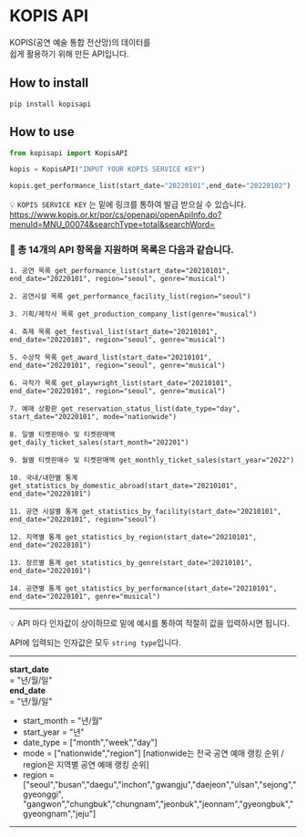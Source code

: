 # KOPIS API
KOPIS(공연 예술 통합 전산망)의 데이터를  
쉽게 활용하기 위해 만든 API입니다.  


## How to install
`pip install kopisapi`


## How to use

```python
from kopisapi import KopisAPI

kopis = KopisAPI("INPUT YOUR KOPIS SERVICE KEY")

kopis.get_performance_list(start_date="20220101",end_date="20220102")

```  
:bulb: `KOPIS SERVICE KEY` 는 밑에 링크를 통하여 발급 받으실 수 있습니다.   
https://www.kopis.or.kr/por/cs/openapi/openApiInfo.do?menuId=MNU_00074&searchType=total&searchWord=  
  
  
  
  

### :information_desk_person: 총 14개의 API 항목을 지원하며 목록은 다음과 같습니다.

```
1. 공연 목록 get_performance_list(start_date="20210101", end_date="20220101", region="seoul", genre="musical")
  
2. 공연시설 목록 get_performance_facility_list(region="seoul")
  
3. 기획/제작사 목록 get_production_company_list(genre="musical")

4. 축제 목록 get_festival_list(start_date="20210101", end_date="20220101", region="seoul", genre="musical")

5. 수상작 목록 get_award_list(start_date="20210101", end_date="20220101", region="seoul", genre="musical")

6. 극작가 목록 get_playwright_list(start_date="20210101", end_date="20220101", region="seoul", genre="musical")

7. 예매 상황판 get_reservation_status_list(date_type="day", start_date="20220101", mode="nationwide")

8. 일별 티켓판매수 및 티켓판매액 get_daily_ticket_sales(start_month="202201")

9. 월별 티켓판매수 및 티켓판매액 get_monthly_ticket_sales(start_year="2022")

10. 국내/내한별 통계 get_statistics_by_domestic_abroad(start_date="20210101", end_date="20220101")

11. 공연 시설별 통계 get_statistics_by_facility(start_date="20210101", end_date="20220101", region="seoul")

12. 지역별 통계 get_statistics_by_region(start_date="20210101", end_date="20220101")

13. 장르별 통계 get_statistics_by_genre(start_date="20210101", end_date="20220101")

14. 공연별 통계 get_statistics_by_performance(start_date="20210101", end_date="20220101", genre="musical")
```
------
:bulb:  API 마다 인자값이 상이하므로 밑에 예시를 통하여 적절히 값을 입력하시면 됩니다.  

 API에 입력되는 인자값은 모두 `string type`입니다.
  
------
**start_date**  
= "년/월/일"  
**end_date**  
= "년/월/일"  
* start_month = "년/월"
* start_year = "년"
* date_type = ["month","week","day"]
* mode = ["nationwide","region"] [nationwide는 전국 공연 예매 랭킹 순위 / region은 지역별 공연 예매 랭킹 순위]
* region = ["seoul","busan","daegu","inchon","gwangju","daejeon","ulsan","sejong","gyeonggi",  "gangwon","chungbuk","chungnam","jeonbuk","jeonnam","gyeongbuk","gyeongnam","jeju"]
------
